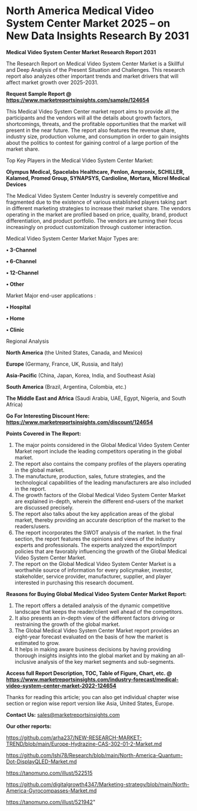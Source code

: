 # North America Medical Video System Center Market 2025 – on New Data Insights Research By 2031

<strong>Medical Video System Center Market Research Report 2031</strong>

The Research Report on Medical Video System Center Market is a Skillful and Deep Analysis of the Present Situation and Challenges. This research report also analyzes other important trends and market drivers that will affect market growth over 2025-2031.

<strong>Request Sample Report @ <a href=https://www.marketreportsinsights.com/sample/124654>https://www.marketreportsinsights.com/sample/124654</a></strong>

This Medical Video System Center market report aims to provide all the participants and the vendors will all the details about growth factors, shortcomings, threats, and the profitable opportunities that the market will present in the near future. The report also features the revenue share, industry size, production volume, and consumption in order to gain insights about the politics to contest for gaining control of a large portion of the market share.

Top Key Players in the Medical Video System Center Market:

<strong>Olympus Medical, Spacelabs Healthcare, Penlon, Ampronix, SCHILLER, Kalamed, Promed Group, SYNAPSYS, Cardioline, Mortara, Micrel Medical Devices</strong>

The Medical Video System Center Industry is severely competitive and fragmented due to the existence of various established players taking part in different marketing strategies to increase their market share. The vendors operating in the market are profiled based on price, quality, brand, product differentiation, and product portfolio. The vendors are turning their focus increasingly on product customization through customer interaction.

Medical Video System Center Market Major Types are:

<strong>• 3-Channel

• 6-Channel

• 12-Channel

• Other</strong>

Market Major end-user applications :

<strong>• Hospital

• Home

• Clinic</strong>

Regional Analysis

</u><strong><b>North America</b></strong> (the United States, Canada, and Mexico)

<strong><b>Europe </b></strong>(Germany, France, UK, Russia, and Italy)

<strong><b>Asia-Pacific</b></strong> (China, Japan, Korea, India, and Southeast Asia)

<strong><b>South America</b></strong> (Brazil, Argentina, Colombia, etc.)

<strong><b>The Middle East and Africa</b></strong> (Saudi Arabia, UAE, Egypt, Nigeria, and South Africa)

<strong>Go For Interesting Discount Here: <a href=https://www.marketreportsinsights.com/discount/124654>https://www.marketreportsinsights.com/discount/124654</a></strong>

<strong>Points Covered in The Report:</strong>
<ol>
  <li>The major points considered in the Global Medical Video System Center Market report include the leading competitors operating in the global market.</li>
  <li>The report also contains the company profiles of the players operating in the global market.</li>
  <li>The manufacture, production, sales, future strategies, and the technological capabilities of the leading manufacturers are also included in the report.</li>
  <li>The growth factors of the Global Medical Video System Center Market are explained in-depth, wherein the different end-users of the market are discussed precisely.</li>
  <li>The report also talks about the key application areas of the global market, thereby providing an accurate description of the market to the readers/users.</li>
  <li>The report incorporates the SWOT analysis of the market. In the final section, the report features the opinions and views of the industry experts and professionals. The experts analyzed the export/import policies that are favorably influencing the growth of the Global Medical Video System Center Market.</li>
  <li>The report on the Global Medical Video System Center Market is a worthwhile source of information for every policymaker, investor, stakeholder, service provider, manufacturer, supplier, and player interested in purchasing this research document.</li>
</ol>
<strong>Reasons for Buying Global Medical Video System Center Market Report:</strong>

<ol>
  <li>The report offers a detailed analysis of the dynamic competitive landscape that keeps the reader/client well ahead of the competitors.</li>
  <li>It also presents an in-depth view of the different factors driving or restraining the growth of the global market.</li>
  <li>The Global Medical Video System Center Market report provides an eight-year forecast evaluated on the basis of how the market is estimated to grow.</li>
  <li>It helps in making aware business decisions by having providing thorough insights insights into the global market and by making an all-inclusive analysis of the key market segments and sub-segments.</li>
</ol>
<strong>Access full Report Description, TOC, Table of Figure, Chart, etc. @ <a href=https://www.marketreportsinsights.com/industry-forecast/medical-video-system-center-market-2022-124654>https://www.marketreportsinsights.com/industry-forecast/medical-video-system-center-market-2022-124654</a></strong>


Thanks for reading this article; you can also get individual chapter wise section or region wise report version like Asia, United States, Europe.

<strong>Contact Us:</strong>
sales@marketreportsinsights.com

<strong>Our other reports:</strong>

<a href=https://github.com/arha237/NEW-RESEARCH-MARKET-TREND/blob/main/Europe-Hydrazine-CAS-302-01-2-Market.md>https://github.com/arha237/NEW-RESEARCH-MARKET-TREND/blob/main/Europe-Hydrazine-CAS-302-01-2-Market.md</a>

<a href=https://github.com/Ishi78/Research/blob/main/North-America-Quantum-Dot-DisplayQLED-Market.md>https://github.com/Ishi78/Research/blob/main/North-America-Quantum-Dot-DisplayQLED-Market.md</a>

<a href=https://tanomuno.com/illust/522515>https://tanomuno.com/illust/522515</a>

<a href=https://github.com/digitalgrowth4347/Marketing-strategy/blob/main/North-America-Gyrocompasses-Market.md>https://github.com/digitalgrowth4347/Marketing-strategy/blob/main/North-America-Gyrocompasses-Market.md</a>

<a href=https://tanomuno.com/illust/521942>https://tanomuno.com/illust/521942</a>"
